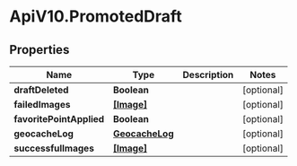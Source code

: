 # ApiV10.PromotedDraft

## Properties

Name | Type | Description | Notes
------------ | ------------- | ------------- | -------------
**draftDeleted** | **Boolean** |  | [optional] 
**failedImages** | [**[Image]**](Image.md) |  | [optional] 
**favoritePointApplied** | **Boolean** |  | [optional] 
**geocacheLog** | [**GeocacheLog**](GeocacheLog.md) |  | [optional] 
**successfulImages** | [**[Image]**](Image.md) |  | [optional] 


